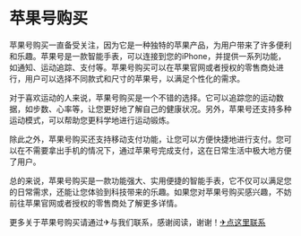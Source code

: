 # 苹果号购买

苹果号购买一直备受关注，因为它是一种独特的苹果产品，为用户带来了许多便利和乐趣。苹果号是一款智能手表，可以连接到您的iPhone，并提供一系列功能，如通知、运动追踪、支付等。苹果号购买可以在苹果官网或者授权的零售商处进行，用户可以选择不同款式和尺寸的苹果号，以满足个性化的需求。

对于喜欢运动的人来说，苹果号购买是一个不错的选择。它可以追踪您的运动数据，如步数、心率等，让您更好地了解自己的健康状况。另外，苹果号还支持多种运动模式，可以帮助您更科学地进行运动锻炼。

除此之外，苹果号购买还支持移动支付功能，让您可以方便快捷地进行支付。您可以在不需要拿出手机的情况下，通过苹果号完成支付，这在日常生活中极大地方便了用户。

总的来说，苹果号购买是一款功能强大、实用便捷的智能手表，它不仅可以满足您的日常需求，还能让您体验到科技带来的乐趣。如果您对苹果号购买感兴趣，不妨前往苹果官网或者授权的零售商处了解更多详情。

更多关于苹果号购买请通过✈与我们联系，感谢阅读，谢谢！[✈点这里联系](https://sms.k02.cc)